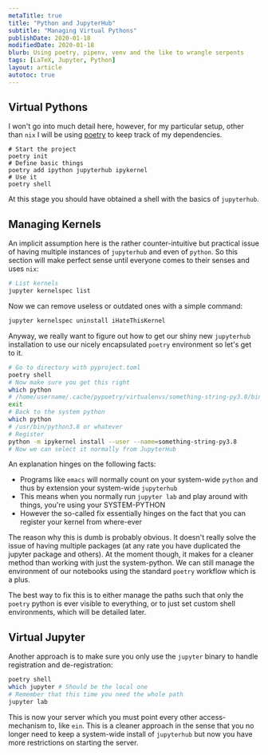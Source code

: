 ```yaml
---
metaTitle: true
title: "Python and JupyterHub"
subtitle: "Managing Virtual Pythons"
publishDate: 2020-01-18
modifiedDate: 2020-01-18
blurb: Using poetry, pipenv, venv and the like to wrangle serpents
tags: [LaTeX, Jupyter, Python]
layout: article
autotoc: true
---
```


## Virtual Pythons

I won't go into much detail here, however, for my particular setup, other than
`nix` I will be using [poetry](https://github.com/sdispater/poetry) to keep track of my dependencies.

```{bash}
# Start the project
poetry init
# Define basic things
poetry add ipython jupyterhub ipykernel
# Use it
poetry shell
```

At this stage you should have obtained a shell with the basics of `jupyterhub`.

## Managing Kernels

An implicit assumption here is the rather counter-intuitive but practical issue
of having multiple instances of `jupyterhub` and even of `python`. So this
section will make perfect sense until everyone comes to their senses and uses `nix`:

```bash
# List kernels
jupyter kernelspec list
```

Now we can remove useless or outdated ones with a simple command:

```bash
jupyter kernelspec uninstall iHateThisKernel
```

Anyway, we really want to figure out how to get our shiny new `jupyterhub`
installation to use our nicely encapsulated `poetry` environment so let's get to
it.

```bash
# Go to directory with pyproject.toml
poetry shell
# Now make sure you get this right
which python
# /home/username/.cache/pypoetry/virtualenvs/something-string-py3.8/bin/python
exit
# Back to the system python
which python
# /usr/bin/python3.8 or whatever
# Register
python -m ipykernel install --user --name=something-string-py3.8
# Now we can select it normally from JupyterHub
```

An explanation hinges on the following facts:

- Programs like `emacs` will normally count on your system-wide `python` and
  thus by extension your system-wide `jupyterhub`
- This means when you normally run `jupyter lab` and play around with things,
  you're using your SYSTEM-PYTHON
- However the so-called fix essentially hinges on the fact that you can register
  your kernel from where-ever

The reason why this is dumb is probably obvious. It doesn't really solve the
issue of having multiple packages (at any rate you have duplicated the jupyter
package and others). At the moment though, it makes for a cleaner method than
working with just the system-python. We can still manage the environment of our
notebooks using the standard `poetry` workflow which is a plus.

The best way to fix this is to either manage the paths such that only the
`poetry` python is ever visible to everything, or to just set custom shell
environments, which will be detailed later.

## Virtual Jupyter

Another approach is to make sure you only use the `jupyter` binary to handle
registration and de-registration:

```bash
poetry shell
which jupyter # Should be the local one
# Remember that this time you need the whole path
jupyter lab
```

This is now your server which you must point every other access-mechanism to,
like `ein`. This is a cleaner approach in the sense that you no longer need to
keep a system-wide install of `jupyterhub` but now you have more restrictions on
starting the server.

<!-- ## Bonus: Sample Workflow -->

<!-- I have two distinct collaborators who insist on using the same kind of -->
<!-- packages, but I have a whole bunch of other collaborators who want different -->
<!-- packages. Meanwhile my  -->
